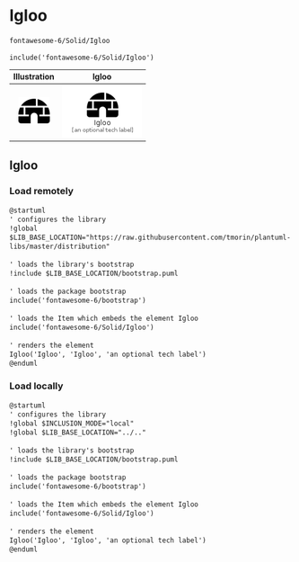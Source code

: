 # Igloo


```text
fontawesome-6/Solid/Igloo
```

```text
include('fontawesome-6/Solid/Igloo')
```



| Illustration | Igloo |
| :---: | :---: |
| ![illustration for Illustration](../../fontawesome-6/Solid/Igloo.png) | ![illustration for Igloo](../../fontawesome-6/Solid/Igloo.Local.png) |




## Igloo

### Load remotely
```plantuml
@startuml
' configures the library
!global $LIB_BASE_LOCATION="https://raw.githubusercontent.com/tmorin/plantuml-libs/master/distribution"

' loads the library's bootstrap
!include $LIB_BASE_LOCATION/bootstrap.puml

' loads the package bootstrap
include('fontawesome-6/bootstrap')

' loads the Item which embeds the element Igloo
include('fontawesome-6/Solid/Igloo')

' renders the element
Igloo('Igloo', 'Igloo', 'an optional tech label')
@enduml
```

### Load locally
```plantuml
@startuml
' configures the library
!global $INCLUSION_MODE="local"
!global $LIB_BASE_LOCATION="../.."

' loads the library's bootstrap
!include $LIB_BASE_LOCATION/bootstrap.puml

' loads the package bootstrap
include('fontawesome-6/bootstrap')

' loads the Item which embeds the element Igloo
include('fontawesome-6/Solid/Igloo')

' renders the element
Igloo('Igloo', 'Igloo', 'an optional tech label')
@enduml
```


